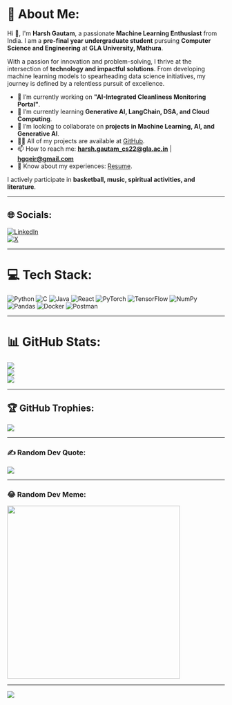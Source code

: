 # 💫 About Me:
Hi 👋, I'm **Harsh Gautam**, a passionate **Machine Learning Enthusiast** from India. I am a **pre-final year undergraduate student** pursuing **Computer Science and Engineering** at **GLA University, Mathura**.  

With a passion for innovation and problem-solving, I thrive at the intersection of **technology and impactful solutions**. From developing machine learning models to spearheading data science initiatives, my journey is defined by a relentless pursuit of excellence.  

- 🔭 I’m currently working on **"AI-Integrated Cleanliness Monitoring Portal"**.  
- 🌱 I’m currently learning **Generative AI, LangChain, DSA, and Cloud Computing**.  
- 👯 I’m looking to collaborate on **projects in Machine Learning, AI, and Generative AI**.  
- 👨‍💻 All of my projects are available at [GitHub](https://github.com/HarshG1308).  
- 📫 How to reach me: **harsh.gautam_cs22@gla.ac.in** | **hgqeir@gmail.com**  
- 📄 Know about my experiences: [Resume](https://drive.google.com/file/d/1OGSU-O72aevERFfvUoPJyigRRPsp7fX6/view?usp=drive_link).  

I actively participate in **basketball, music, spiritual activities, and literature**.  

---

## 🌐 Socials:
[![LinkedIn](https://img.shields.io/badge/LinkedIn-%230077B5.svg?logo=linkedin&logoColor=white)](https://linkedin.com/in/harsh-gautam-b73574252)  
[![X](https://img.shields.io/badge/X-black.svg?logo=X&logoColor=white)](https://x.com/@HarshGautam1308)

---

# 💻 Tech Stack:
![Python](https://img.shields.io/badge/python-3670A0?style=for-the-badge&logo=python&logoColor=ffdd54) ![C](https://img.shields.io/badge/c-%2300599C.svg?style=for-the-badge&logo=c&logoColor=white) ![Java](https://img.shields.io/badge/java-%23ED8B00.svg?style=for-the-badge&logo=openjdk&logoColor=white) ![React](https://img.shields.io/badge/react-%2300D1F7.svg?style=for-the-badge&logo=react&logoColor=white) ![PyTorch](https://img.shields.io/badge/PyTorch-%23EE4C2C.svg?style=for-the-badge&logo=PyTorch&logoColor=white) ![TensorFlow](https://img.shields.io/badge/TensorFlow-%23FF6F00.svg?style=for-the-badge&logo=TensorFlow&logoColor=white) ![NumPy](https://img.shields.io/badge/numpy-%23013243.svg?style=for-the-badge&logo=numpy&logoColor=white) ![Pandas](https://img.shields.io/badge/pandas-%23150458.svg?style=for-the-badge&logo=pandas&logoColor=white) ![Docker](https://img.shields.io/badge/docker-%230db7ed.svg?style=for-the-badge&logo=docker&logoColor=white) ![Postman](https://img.shields.io/badge/postman-%230077B5.svg?style=for-the-badge&logo=postman&logoColor=white)

---

# 📊 GitHub Stats:
![](https://github-readme-stats.vercel.app/api?username=HarshG1308&theme=tokyonight&hide_border=false&include_all_commits=true&count_private=false)<br/>
![](https://github-readme-streak-stats.herokuapp.com/?user=HarshG1308&theme=tokyonight&hide_border=false)<br/>
![](https://github-readme-stats.vercel.app/api/top-langs/?username=HarshG1308&theme=tokyonight&hide_border=false&include_all_commits=true&count_private=false&layout=compact)

---

## 🏆 GitHub Trophies:
![](https://github-profile-trophy.vercel.app/?username=HarshG1308&theme=darkhub&no-frame=false&no-bg=false&margin-w=4)

---

### ✍️ Random Dev Quote:
![](https://quotes-github-readme.vercel.app/api?type=horizontal&theme=tokyonight)

---

### 😂 Random Dev Meme:
<img src='https://randommeme-five.vercel.app/' style="height: 400px;"/>

---

[![](https://visitcount.itsvg.in/api?id=HarshG1308&icon=0&color=8)](https://visitcount.itsvg.in)
